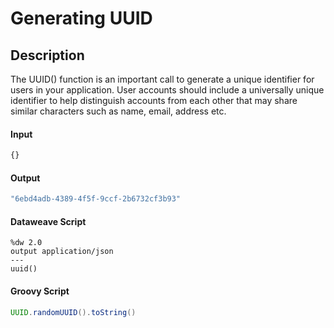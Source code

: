 # Generating UUID

## Description

The UUID() function is an important call to generate a unique identifier for users in your application. User accounts should include a universally unique identifier to help distinguish accounts from each other that may share similar characters such as name, email, address etc.

#### Input
``` javascript
{}
```
#### Output

``` javascript
"6ebd4adb-4389-4f5f-9ccf-2b6732cf3b93"
```

#### Dataweave Script

```
%dw 2.0
output application/json
---
uuid()
```

#### Groovy Script

``` groovy
UUID.randomUUID().toString()
```